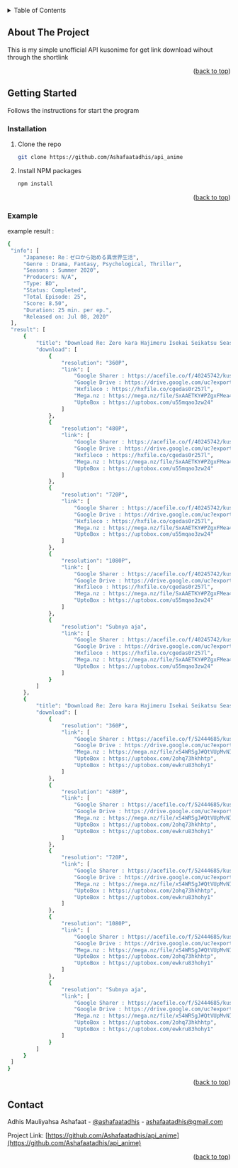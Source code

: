 <a name="readme-top"></a>

<!-- TABLE OF CONTENTS -->
<details>
  <summary>Table of Contents</summary>
  <ol>
    <li>
      <a href="#about-the-project">About The Project</a>
    </li>
    <li>
      <a href="#getting-started">Getting Started</a>
      <ul>
        <li><a href="#installation">Installation</a></li>
      </ul>
    </li>
    <li><a href="#contact">Contact</a></li>
  </ol>
</details>

## About The Project

This is my simple unofficial API kusonime for get link download wihout through the shortlink

<p align="right">(<a href="#readme-top">back to top</a>)</p>

<!-- GETTING STARTED -->

## Getting Started

Follows the instructions for start the program

### Installation

1. Clone the repo
   ```sh
   git clone https://github.com/Ashafaatadhis/api_anime
   ```
2. Install NPM packages
   ```sh
   npm install
   ```

<p align="right">(<a href="#readme-top">back to top</a>)</p>

### Example

example result : 

   ```sh
   {
	"info": [
		"Japanese: Re：ゼロから始める異世界生活",
		"Genre : Drama, Fantasy, Psychological, Thriller",
		"Seasons : Summer 2020",
		"Producers: N/A",
		"Type: BD",
		"Status: Completed",
		"Total Episode: 25",
		"Score: 8.50",
		"Duration: 25 min. per ep.",
		"Released on: Jul 08, 2020"
	],
	"result": [
		{
			"title": "Download Re: Zero kara Hajimeru Isekai Seikatsu Season 2 Part 1 Batch BD Subtitle Indonesia",
			"download": [
				{
					"resolution": "360P",
					"link": [
						"Google Sharer : https://acefile.co/f/40245742/kusonime-mc-ampas-s2-bedeh-fontsubs-rar",
						"Google Drive : https://drive.google.com/uc?export=download&id=1CnfQEaLLNoJ395mz7vetDDy8sMpP1dsL",
						"Hxfileco : https://hxfile.co/cgedas0r257l",
						"Mega.nz : https://mega.nz/file/SxAAETKY#PZgxFMea40WZfWKwWlXbC-0prBleYSJObbbPV1fIb-c",
						"UptoBox : https://uptobox.com/u55mqao3zw24"
					]
				},
				{
					"resolution": "480P",
					"link": [
						"Google Sharer : https://acefile.co/f/40245742/kusonime-mc-ampas-s2-bedeh-fontsubs-rar",
						"Google Drive : https://drive.google.com/uc?export=download&id=1CnfQEaLLNoJ395mz7vetDDy8sMpP1dsL",
						"Hxfileco : https://hxfile.co/cgedas0r257l",
						"Mega.nz : https://mega.nz/file/SxAAETKY#PZgxFMea40WZfWKwWlXbC-0prBleYSJObbbPV1fIb-c",
						"UptoBox : https://uptobox.com/u55mqao3zw24"
					]
				},
				{
					"resolution": "720P",
					"link": [
						"Google Sharer : https://acefile.co/f/40245742/kusonime-mc-ampas-s2-bedeh-fontsubs-rar",
						"Google Drive : https://drive.google.com/uc?export=download&id=1CnfQEaLLNoJ395mz7vetDDy8sMpP1dsL",
						"Hxfileco : https://hxfile.co/cgedas0r257l",
						"Mega.nz : https://mega.nz/file/SxAAETKY#PZgxFMea40WZfWKwWlXbC-0prBleYSJObbbPV1fIb-c",
						"UptoBox : https://uptobox.com/u55mqao3zw24"
					]
				},
				{
					"resolution": "1080P",
					"link": [
						"Google Sharer : https://acefile.co/f/40245742/kusonime-mc-ampas-s2-bedeh-fontsubs-rar",
						"Google Drive : https://drive.google.com/uc?export=download&id=1CnfQEaLLNoJ395mz7vetDDy8sMpP1dsL",
						"Hxfileco : https://hxfile.co/cgedas0r257l",
						"Mega.nz : https://mega.nz/file/SxAAETKY#PZgxFMea40WZfWKwWlXbC-0prBleYSJObbbPV1fIb-c",
						"UptoBox : https://uptobox.com/u55mqao3zw24"
					]
				},
				{
					"resolution": "Subnya aja",
					"link": [
						"Google Sharer : https://acefile.co/f/40245742/kusonime-mc-ampas-s2-bedeh-fontsubs-rar",
						"Google Drive : https://drive.google.com/uc?export=download&id=1CnfQEaLLNoJ395mz7vetDDy8sMpP1dsL",
						"Hxfileco : https://hxfile.co/cgedas0r257l",
						"Mega.nz : https://mega.nz/file/SxAAETKY#PZgxFMea40WZfWKwWlXbC-0prBleYSJObbbPV1fIb-c",
						"UptoBox : https://uptobox.com/u55mqao3zw24"
					]
				}
			]
		},
		{
			"title": "Download Re: Zero kara Hajimeru Isekai Seikatsu Season 2 Part 2 Batch BD Subtitle Indonesia",
			"download": [
				{
					"resolution": "360P",
					"link": [
						"Google Sharer : https://acefile.co/f/52444685/kusonime-mc-ampas-s2-part-2-bedeh-subfont-rar",
						"Google Drive : https://drive.google.com/uc?export=download&id=12cEVcC_UW9qiR8mHR3DrrX6Q6fqBX3Q7",
						"Mega.nz : https://mega.nz/file/xS4WRSgJ#QtVUpMvNIf8mJKCxQli9gNY7SYNPc9AEL8pbndq4B9w",
						"UptoBox : https://uptobox.com/2ohq73hkhhtp",
						"UptoBox : https://uptobox.com/ewkru83hohy1"
					]
				},
				{
					"resolution": "480P",
					"link": [
						"Google Sharer : https://acefile.co/f/52444685/kusonime-mc-ampas-s2-part-2-bedeh-subfont-rar",
						"Google Drive : https://drive.google.com/uc?export=download&id=12cEVcC_UW9qiR8mHR3DrrX6Q6fqBX3Q7",
						"Mega.nz : https://mega.nz/file/xS4WRSgJ#QtVUpMvNIf8mJKCxQli9gNY7SYNPc9AEL8pbndq4B9w",
						"UptoBox : https://uptobox.com/2ohq73hkhhtp",
						"UptoBox : https://uptobox.com/ewkru83hohy1"
					]
				},
				{
					"resolution": "720P",
					"link": [
						"Google Sharer : https://acefile.co/f/52444685/kusonime-mc-ampas-s2-part-2-bedeh-subfont-rar",
						"Google Drive : https://drive.google.com/uc?export=download&id=12cEVcC_UW9qiR8mHR3DrrX6Q6fqBX3Q7",
						"Mega.nz : https://mega.nz/file/xS4WRSgJ#QtVUpMvNIf8mJKCxQli9gNY7SYNPc9AEL8pbndq4B9w",
						"UptoBox : https://uptobox.com/2ohq73hkhhtp",
						"UptoBox : https://uptobox.com/ewkru83hohy1"
					]
				},
				{
					"resolution": "1080P",
					"link": [
						"Google Sharer : https://acefile.co/f/52444685/kusonime-mc-ampas-s2-part-2-bedeh-subfont-rar",
						"Google Drive : https://drive.google.com/uc?export=download&id=12cEVcC_UW9qiR8mHR3DrrX6Q6fqBX3Q7",
						"Mega.nz : https://mega.nz/file/xS4WRSgJ#QtVUpMvNIf8mJKCxQli9gNY7SYNPc9AEL8pbndq4B9w",
						"UptoBox : https://uptobox.com/2ohq73hkhhtp",
						"UptoBox : https://uptobox.com/ewkru83hohy1"
					]
				},
				{
					"resolution": "Subnya aja",
					"link": [
						"Google Sharer : https://acefile.co/f/52444685/kusonime-mc-ampas-s2-part-2-bedeh-subfont-rar",
						"Google Drive : https://drive.google.com/uc?export=download&id=12cEVcC_UW9qiR8mHR3DrrX6Q6fqBX3Q7",
						"Mega.nz : https://mega.nz/file/xS4WRSgJ#QtVUpMvNIf8mJKCxQli9gNY7SYNPc9AEL8pbndq4B9w",
						"UptoBox : https://uptobox.com/2ohq73hkhhtp",
						"UptoBox : https://uptobox.com/ewkru83hohy1"
					]
				}
			]
		}
	]
}
   ```


<p align="right">(<a href="#readme-top">back to top</a>)</p>

## Contact

Adhis Mauliyahsa Ashafaat - [@ashafaatadhis](https://www.instagram.com/ashafaatadhis/) - ashafaatadhis@gmail.com

Project Link: [https://github.com/Ashafaatadhis/api_anime](https://github.com/Ashafaatadhis/api_anime)

<p align="right">(<a href="#readme-top">back to top</a>)</p>
